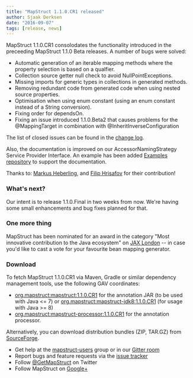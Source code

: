 ```yaml
---
title: "MapStruct 1.1.0.CR1 released"
author: Sjaak Derksen
date: "2016-09-07"
tags: [release, news]
---
```


MapStruct 1.1.0.CR1 consolodates the functionality introduced in the preceeding MapStruct 1.1.0 Beta releases. A number of bugs were solved:

* Automatic generation of an iterable mapping methods where the property selection is based on a qualfier.
* Collection source getter null check to avoid NullPointExceptions.
* Missing imports for generic types in collections in generated methods.
* Removing redundant code from generated code when using nested source properties.
* Optimisation when using enum constant (using an enum constant instead of a String conversion).
* Fixing order for dependsOn.
* Fixing an issue introduced 1.1.0.Beta2 that causes problems for the @MappingTarget in combination with @InheritInverseConfiguration

<!--more-->

The list of closed issues can be found in the [change log](https://github.com/mapstruct/mapstruct/issues?q=milestone%3A1.1.0.CR1).

Also, the documentation is improved on our AccessorNamingStrategy Service Provider Interface. An example has been added [Examples repository](https://github.com/mapstruct/mapstruct-examples) to support the documentation.

Thanks to: [Markus Heberling](https://github.com/tisoft), and [Filip Hrisafov](https://github.com/filiphr) for their contribution! 

### What's next?

Our intent is to release 1.1.0.Final in two weeks from now. We're having some small enhancements and bug fixes planned for that.

### One more thing

MapStruct has been nominated for an award in the category "Most innovative contribution to the Java ecosystem" on [JAX London](https://jaxlondon.com/jax-awards/) -- in case you'd like to cast a vote for your favourite bean mapping generator.

### Download

To fetch MapStruct 1.1.0.CR1 via Maven, Gradle or similar dependency management tools, use the following GAV coordinates:

* [org.mapstruct:mapstruct:1.1.0.CR1](http://search.maven.org/#artifactdetails|org.mapstruct|mapstruct|1.1.0.CR1|jar) for the annotation JAR (to be used with Java <= 7) or [org.mapstruct:mapstruct-jdk8:1.1.0.CR1](http://search.maven.org/#artifactdetails|org.mapstruct|mapstruct-jdk8|1.1.0.CR1|jar) (for usage with Java >= 8)
* [org.mapstruct:mapstruct-processor:1.1.0.CR1](http://search.maven.org/#artifactdetails|org.mapstruct|mapstruct-processor|1.1.0.CR1|jar) for the annotation processor.

Alternatively, you can download distribution bundles (ZIP, TAR.GZ) from [SourceForge](http://sourceforge.net/projects/mapstruct/files/1.1.0.CR1/).

* Get help at the [mapstruct-users](https://groups.google.com/forum/?fromgroups#!forum/mapstruct-users) group or in our [Gitter room](https://gitter.im/mapstruct/mapstruct-users)
* Report bugs and feature requests via the [issue tracker](https://github.com/mapstruct/mapstruct/issues)
* Follow [@GetMapStruct](https://twitter.com/GetMapStruct) on Twitter
* Follow MapStruct on [Google+](https://plus.google.com/u/0/118070742567787866481/posts)

